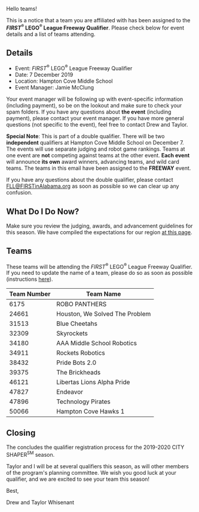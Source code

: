 Hello teams!

This is a notice that a team you are affiliated with has been assigned to the ***FIRST*<sup>&reg;</sup> LEGO<sup>&reg;</sup> League Freeway Qualifier**. Please check below for event details and a list of teams attending.

## Details

- Event: *FIRST*<sup>&reg;</sup> LEGO<sup>&reg;</sup> League Freeway Qualifier
- Date: 7 December 2019
- Location: Hampton Cove Middle School
- Event Manager: Jamie McClung

Your event manager will be following up with event-specific information (including payment), so be on the lookout and make sure to check your spam folders. If you have any questions about **the event** (including payment), please contact your event manager. If you have more general questions (not specific to the event), feel free to contact Drew and Taylor.

**Special Note**: This is part of a double qualifier. There will be two **independent** qualifiers at Hampton Cove Middle School on December 7. The events will use separate judging and robot game rankings. Teams at one event are **not** competing against teams at the other event. **Each event** will announce **its own** award winners, advancing teams, and wild card teams. The teams in this email have been assigned to the **FREEWAY** event.

If you have any questions about the double qualifier, please contact FLL@FIRSTinAlabama.org as soon as possible so we can clear up any confusion.


## What Do I Do Now?

Make sure you review the judging, awards, and advancement guidelines for this season. We have compiled the expectations for our region [at this page](https://github.com/drewwhis/alabama-first-lego-league/blob/master/2019-2020/fll/judging-and-advancement.md).


## Teams

These teams will be attending the *FIRST*<sup>&reg;</sup> LEGO<sup>&reg;</sup> League Freeway Qualifier. If you need to update the name of a team, please do so as soon as possible (instructions [here](https://github.com/drewwhis/alabama-first-lego-league/wiki/Changing-a-Team-Name)).

| Team Number | Team Name |
| ----------- | --------- |
| 6175	      | ROBO PANTHERS |
| 24661	      | Houston, We Solved The Problem |
| 31513	      | Blue Cheetahs |
| 32309	      | Skyrockets |
| 34180	      | AAA Middle School Robotics |
| 34911       | Rockets Robotics |
| 38432       | Pride Bots 2.0 |
| 39375	      | The Brickheads |
| 46121	      | Libertas Lions Alpha Pride |
| 47827	      | Endeavor |
| 47896	      | Technology Pirates |
| 50066       | Hampton Cove Hawks 1 |


## Closing

The concludes the qualifier registration process for the 2019-2020 CITY SHAPER<sup>SM</sup> season.

Taylor and I will be at several qualifiers this season, as will other members of the program's planning committee. We wish you good luck at your qualifier, and we are excited to see your team this season!

Best,

Drew and Taylor Whisenant
